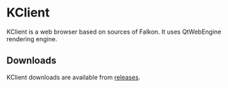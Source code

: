 # KClient

KClient is a web browser based on sources of Falkon. It uses QtWebEngine rendering engine.

## Downloads

KClient downloads are available from [releases](https://github.com/solodyagin/KClient-Release/releases).
